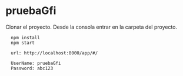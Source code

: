 # pruebaGfi
Clonar el proyecto.
 Desde la consola entrar en la carpeta del proyecto.
 
      npm install 
      npm start 

      url: http://localhost:8000/app/#/

      UserName: pruebaGfi
      Password: abc123